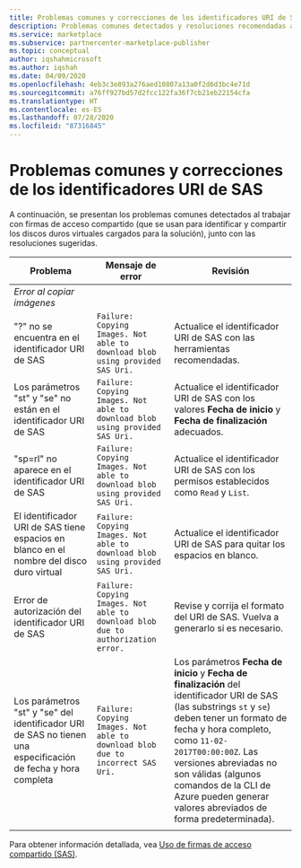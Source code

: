 ```yaml
---
title: Problemas comunes y correcciones de los identificadores URI de SAS - Azure Marketplace
description: Problemas comunes detectados y resoluciones recomendadas al trabajar con firmas de acceso compartido.
ms.service: marketplace
ms.subservice: partnercenter-marketplace-publisher
ms.topic: conceptual
author: iqshahmicrosoft
ms.author: iqshah
ms.date: 04/09/2020
ms.openlocfilehash: 4eb3c3e893a276aed10807a13a0f2d6d3bc4e71d
ms.sourcegitcommit: a76ff927bd57d2fcc122fa36f7cb21eb22154cfa
ms.translationtype: HT
ms.contentlocale: es-ES
ms.lasthandoff: 07/28/2020
ms.locfileid: "87316845"
---
```

# <a name="common-sas-uri-issues-and-fixes"></a>Problemas comunes y correcciones de los identificadores URI de SAS

A continuación, se presentan los problemas comunes detectados al trabajar con firmas de acceso compartido (que se usan para identificar y compartir los discos duros virtuales cargados para la solución), junto con las resoluciones sugeridas.

| **Problema** | **Mensaje de error** | **Revisión** |
| --------- | ------------------- | ------- |
| *Error al copiar imágenes* |  |  |
| "?" no se encuentra en el identificador URI de SAS | `Failure: Copying Images. Not able to download blob using provided SAS Uri.` | Actualice el identificador URI de SAS con las herramientas recomendadas. |
| Los parámetros "st" y "se" no están en el identificador URI de SAS | `Failure: Copying Images. Not able to download blob using provided SAS Uri.` | Actualice el identificador URI de SAS con los valores **Fecha de inicio** y **Fecha de finalización** adecuados. |
| "sp=rl" no aparece en el identificador URI de SAS | `Failure: Copying Images. Not able to download blob using provided SAS Uri.` | Actualice el identificador URI de SAS con los permisos establecidos como `Read` y `List`. |
| El identificador URI de SAS tiene espacios en blanco en el nombre del disco duro virtual | `Failure: Copying Images. Not able to download blob using provided SAS Uri.` | Actualice el identificador URI de SAS para quitar los espacios en blanco. |
| Error de autorización del identificador URI de SAS | `Failure: Copying Images. Not able to download blob due to authorization error.` | Revise y corrija el formato del URI de SAS. Vuelva a generarlo si es necesario. |
| Los parámetros "st" y "se" del identificador URI de SAS no tienen una especificación de fecha y hora completa | `Failure: Copying Images. Not able to download blob due to incorrect SAS Uri.` | Los parámetros **Fecha de inicio** y **Fecha de finalización** del identificador URI de SAS (las substrings `st` y `se`) deben tener un formato de fecha y hora completo, como `11-02-2017T00:00:00Z`. Las versiones abreviadas no son válidas (algunos comandos de la CLI de Azure pueden generar valores abreviados de forma predeterminada). |
|  |  |  |

Para obtener información detallada, vea [Uso de firmas de acceso compartido (SAS)](https://azure.microsoft.com/documentation/articles/storage-dotnet-shared-access-signature-part-1/).

